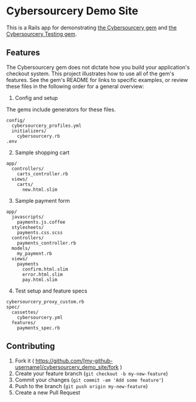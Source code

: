 # Cybersourcery Demo Site

This is a Rails app for demonstrating [the Cybersourcery gem](https://github.com/promptworks/cybersourcery) and [the Cybersourcery Testing gem](https://github.com/promptworks/cybersourcery_testing).

## Features

The Cybersourcery gem does not dictate how you build your application's checkout system. This project illustrates how to use all of the gem's features. See the gem's README for links to specific examples, or review these files in the following order for a general overview:

1. Config and setup

  The gems include generators for these files.
  
  ```
  config/
    cybersourcery_profiles.yml
    initializers/
      cybersourcery.rb
  .env
  ```
   
2. Sample shopping cart

  ```
  app/
    controllers/
      carts_controller.rb
    views/
      carts/
        new.html.slim
  ```

3. Sample payment form

  ```
  app/
    javascripts/
      payments.js.coffee
    stylesheets/
      payments.css.scss
    controllers/
      payments_controller.rb
    models/
      my_payment.rb
    views/
      payments
        confirm.html.slim
        error.html.slim
        pay.html.slim        
  ```

4. Test setup and feature specs

  ```
  cybersourcery_proxy_custom.rb
  spec/
    cassettes/
      cybersourcery.yml
    features/
      payments_spec.rb
  ```

## Contributing

1. Fork it ( https://github.com/[my-github-username]/cybersourcery_demo_site/fork )
2. Create your feature branch (`git checkout -b my-new-feature`)
3. Commit your changes (`git commit -am 'Add some feature'`)
4. Push to the branch (`git push origin my-new-feature`)
5. Create a new Pull Request
